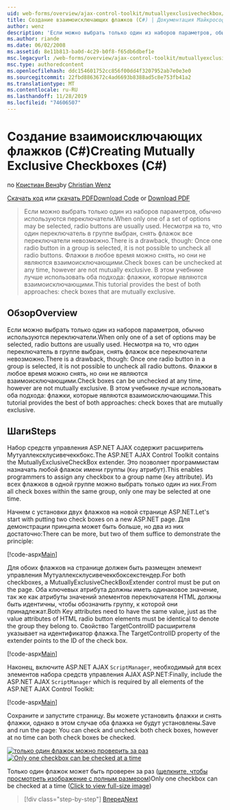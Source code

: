 ```yaml
---
uid: web-forms/overview/ajax-control-toolkit/mutuallyexclusivecheckbox/creating-mutually-exclusive-checkboxes-cs
title: Создание взаимоисключающих флажков (C#) | Документация Майкрософт
author: wenz
description: 'Если можно выбрать только один из наборов параметров, обычно используются переключатели. Однако существует недостаток: один переключатель в группе,...'
ms.author: riande
ms.date: 06/02/2008
ms.assetid: 8e11b813-ba0d-4c29-b0f8-f65db6dbef1e
msc.legacyurl: /web-forms/overview/ajax-control-toolkit/mutuallyexclusivecheckbox/creating-mutually-exclusive-checkboxes-cs
msc.type: authoredcontent
ms.openlocfilehash: ddc154601752cc856f00dd4f3207952ab7e0e3e0
ms.sourcegitcommit: 22fbd8863672c4ad6693b8388ad5c8e753fb41a2
ms.translationtype: MT
ms.contentlocale: ru-RU
ms.lasthandoff: 11/28/2019
ms.locfileid: "74606507"
---
```

# <a name="creating-mutually-exclusive-checkboxes-c"></a><span data-ttu-id="4ed0e-104">Создание взаимоисключающих флажков (C#)</span><span class="sxs-lookup"><span data-stu-id="4ed0e-104">Creating Mutually Exclusive Checkboxes (C#)</span></span>

<span data-ttu-id="4ed0e-105">по [Кристиан Венз](https://github.com/wenz)</span><span class="sxs-lookup"><span data-stu-id="4ed0e-105">by [Christian Wenz](https://github.com/wenz)</span></span>

<span data-ttu-id="4ed0e-106">[Скачать код](https://download.microsoft.com/download/9/3/f/93f8daea-bebd-4821-833b-95205389c7d0/MutuallyExclusiveCheckBox0.cs.zip) или [скачать PDF](https://download.microsoft.com/download/b/6/a/b6ae89ee-df69-4c87-9bfb-ad1eb2b23373/mutuallyexclusivecheckbox0CS.pdf)</span><span class="sxs-lookup"><span data-stu-id="4ed0e-106">[Download Code](https://download.microsoft.com/download/9/3/f/93f8daea-bebd-4821-833b-95205389c7d0/MutuallyExclusiveCheckBox0.cs.zip) or [Download PDF](https://download.microsoft.com/download/b/6/a/b6ae89ee-df69-4c87-9bfb-ad1eb2b23373/mutuallyexclusivecheckbox0CS.pdf)</span></span>

> <span data-ttu-id="4ed0e-107">Если можно выбрать только один из наборов параметров, обычно используются переключатели.</span><span class="sxs-lookup"><span data-stu-id="4ed0e-107">When only one of a set of options may be selected, radio buttons are usually used.</span></span> <span data-ttu-id="4ed0e-108">Несмотря на то, что один переключатель в группе выбран, снять флажок все переключатели невозможно.</span><span class="sxs-lookup"><span data-stu-id="4ed0e-108">There is a drawback, though: Once one radio button in a group is selected, it is not possible to uncheck all radio buttons.</span></span> <span data-ttu-id="4ed0e-109">Флажки в любое время можно снять, но они не являются взаимоисключающими.</span><span class="sxs-lookup"><span data-stu-id="4ed0e-109">Check boxes can be unchecked at any time, however are not mutually exclusive.</span></span> <span data-ttu-id="4ed0e-110">В этом учебнике лучше использовать оба подхода: флажки, которые являются взаимоисключающими.</span><span class="sxs-lookup"><span data-stu-id="4ed0e-110">This tutorial provides the best of both approaches: check boxes that are mutually exclusive.</span></span>

## <a name="overview"></a><span data-ttu-id="4ed0e-111">Обзор</span><span class="sxs-lookup"><span data-stu-id="4ed0e-111">Overview</span></span>

<span data-ttu-id="4ed0e-112">Если можно выбрать только один из наборов параметров, обычно используются переключатели.</span><span class="sxs-lookup"><span data-stu-id="4ed0e-112">When only one of a set of options may be selected, radio buttons are usually used.</span></span> <span data-ttu-id="4ed0e-113">Несмотря на то, что один переключатель в группе выбран, снять флажок все переключатели невозможно.</span><span class="sxs-lookup"><span data-stu-id="4ed0e-113">There is a drawback, though: Once one radio button in a group is selected, it is not possible to uncheck all radio buttons.</span></span> <span data-ttu-id="4ed0e-114">Флажки в любое время можно снять, но они не являются взаимоисключающими.</span><span class="sxs-lookup"><span data-stu-id="4ed0e-114">Check boxes can be unchecked at any time, however are not mutually exclusive.</span></span> <span data-ttu-id="4ed0e-115">В этом учебнике лучше использовать оба подхода: флажки, которые являются взаимоисключающими.</span><span class="sxs-lookup"><span data-stu-id="4ed0e-115">This tutorial provides the best of both approaches: check boxes that are mutually exclusive.</span></span>

## <a name="steps"></a><span data-ttu-id="4ed0e-116">Шаги</span><span class="sxs-lookup"><span data-stu-id="4ed0e-116">Steps</span></span>

<span data-ttu-id="4ed0e-117">Набор средств управления ASP.NET AJAX содержит расширитель Мутуаллексклусивечеккбокс.</span><span class="sxs-lookup"><span data-stu-id="4ed0e-117">The ASP.NET AJAX Control Toolkit contains the MutuallyExclusiveCheckBox extender.</span></span> <span data-ttu-id="4ed0e-118">Это позволяет программистам назначать любой флажок имени группы (`Key` атрибут).</span><span class="sxs-lookup"><span data-stu-id="4ed0e-118">This enables programmers to assign any checkbox to a group name (`Key` attribute).</span></span> <span data-ttu-id="4ed0e-119">Из всех флажков в одной группе можно выбрать только один из них.</span><span class="sxs-lookup"><span data-stu-id="4ed0e-119">From all check boxes within the same group, only one may be selected at one time.</span></span>

<span data-ttu-id="4ed0e-120">Начнем с установки двух флажков на новой странице ASP.NET.</span><span class="sxs-lookup"><span data-stu-id="4ed0e-120">Let's start with putting two check boxes on a new ASP.NET page.</span></span> <span data-ttu-id="4ed0e-121">Для демонстрации принципа может быть больше, но два из них достаточно:</span><span class="sxs-lookup"><span data-stu-id="4ed0e-121">There can be more, but two of them suffice to demonstrate the principle:</span></span>

[!code-aspx[Main](creating-mutually-exclusive-checkboxes-cs/samples/sample1.aspx)]

<span data-ttu-id="4ed0e-122">Для обоих флажков на странице должен быть размещен элемент управления Мутуаллексклусивечеккбоксекстендер.</span><span class="sxs-lookup"><span data-stu-id="4ed0e-122">For both checkboxes, a MutuallyExclusiveCheckBoxExtender control must be put on the page.</span></span> <span data-ttu-id="4ed0e-123">Оба ключевых атрибута должны иметь одинаковое значение, так же как атрибуты значений элементов переключателя HTML должны быть идентичны, чтобы обозначить группу, к которой они принадлежат.</span><span class="sxs-lookup"><span data-stu-id="4ed0e-123">Both Key attributes need to have the same value, just as the value attributes of HTML radio button elements must be identical to denote the group they belong to.</span></span> <span data-ttu-id="4ed0e-124">Свойство TargetControlID расширителя указывает на идентификатор флажка.</span><span class="sxs-lookup"><span data-stu-id="4ed0e-124">The TargetControlID property of the extender points to the ID of the check box.</span></span>

[!code-aspx[Main](creating-mutually-exclusive-checkboxes-cs/samples/sample2.aspx)]

<span data-ttu-id="4ed0e-125">Наконец, включите ASP.NET AJAX `ScriptManager`, необходимый для всех элементов набора средств управления AJAX ASP.NET:</span><span class="sxs-lookup"><span data-stu-id="4ed0e-125">Finally, include the ASP.NET AJAX `ScriptManager` which is required by all elements of the ASP.NET AJAX Control Toolkit:</span></span>

[!code-aspx[Main](creating-mutually-exclusive-checkboxes-cs/samples/sample3.aspx)]

<span data-ttu-id="4ed0e-126">Сохраните и запустите страницу. Вы можете установить флажки и снять флажки, однако в этом случае оба флажка не будут установлены.</span><span class="sxs-lookup"><span data-stu-id="4ed0e-126">Save and run the page: You can check and uncheck both check boxes, however at no time can both check boxes be checked.</span></span>

<span data-ttu-id="4ed0e-127">[![только один флажок можно проверить за раз](creating-mutually-exclusive-checkboxes-cs/_static/image2.png)](creating-mutually-exclusive-checkboxes-cs/_static/image1.png)</span><span class="sxs-lookup"><span data-stu-id="4ed0e-127">[![Only one checkbox can be checked at a time](creating-mutually-exclusive-checkboxes-cs/_static/image2.png)](creating-mutually-exclusive-checkboxes-cs/_static/image1.png)</span></span>

<span data-ttu-id="4ed0e-128">Только один флажок может быть проверен за раз ([щелкните, чтобы просмотреть изображение с полным размером](creating-mutually-exclusive-checkboxes-cs/_static/image3.png))</span><span class="sxs-lookup"><span data-stu-id="4ed0e-128">Only one checkbox can be checked at a time ([Click to view full-size image](creating-mutually-exclusive-checkboxes-cs/_static/image3.png))</span></span>

> [!div class="step-by-step"]
> [<span data-ttu-id="4ed0e-129">Вперед</span><span class="sxs-lookup"><span data-stu-id="4ed0e-129">Next</span></span>](creating-mutually-exclusive-checkboxes-vb.md)

